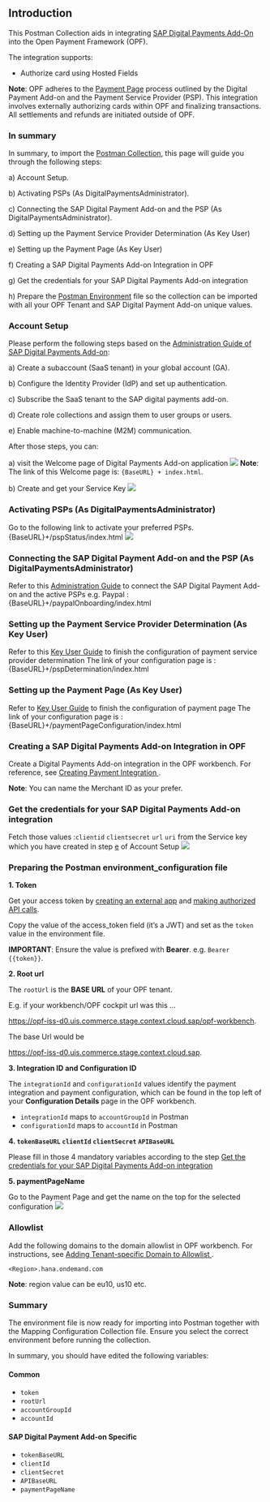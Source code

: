 ## Introduction ##
This Postman Collection aids in integrating [SAP Digital Payments Add-On](https://help.sap.com/docs/DIGITALPAYMENTS) into the Open Payment Framework (OPF).

The integration supports:

* Authorize card using Hosted Fields

**Note**:
OPF adheres to the [Payment Page](https://help.sap.com/docs/DIGITALPAYMENTS/62bf12232b35472b90d531f867ffacd1/ef14447dc6d2419eaa8207f2521c487b.html) process outlined by the Digital Payment Add-on and the Payment Service Provider (PSP). 
This integration involves externally authorizing cards within OPF and finalizing transactions. All settlements and refunds are initiated outside of OPF.


### In summary ###
In summary, to import the [Postman Collection](mapping_configuration.json), this page will guide you through the following steps:

a) Account Setup.

b) Activating PSPs (As DigitalPaymentsAdministrator).

c) Connecting the SAP Digital Payment Add-on and the PSP (As DigitalPaymentsAdministrator).

d) Setting up the Payment Service Provider Determination (As Key User)

e) Setting up the Payment Page (As Key User)

f) Creating a SAP Digital Payments Add-on Integration in OPF

g) Get the credentials for your SAP Digital Payments Add-on integration

h) Prepare the [Postman Environment](environment_configuration.json) file so the collection can be imported with all your OPF Tenant and SAP Digital Payment Add-on unique values. 

### Account Setup
Please perform the following steps based on the [Administration Guide of SAP Digital Payments Add-on](https://help.sap.com/docs/DIGITALPAYMENTS/a5c364402f8d4c0b99f6a4c7de385a56/1dedbb58ac1747dea8d768d971c1e484.html):

a) Create a subaccount (SaaS tenant) in your global account (GA). 

b) Configure the Identity Provider (IdP) and set up authentication.

c) Subscribe the SaaS tenant to the SAP digital payments add-on.

d) Create role collections and assign them to user groups or users.

e) Enable machine-to-machine (M2M) communication.

After those steps, you can:

a) visit the Welcome page of Digital Payments Add-on application
![](../images/SAP_digital_payment_addon_welcome.png)
**Note**:
The link of this Welcome page is: `{BaseURL} + index.html`.

b) Create and get your Service Key
![](../images/SAP_digital_payment_addon_serviceKey.png)

### Activating PSPs (As DigitalPaymentsAdministrator) ###
Go to the following link to activate your preferred PSPs.
{BaseURL}+/pspStatus/index.html
![](../images/SAP_digital_payment_addon_pspStatus.png)

### Connecting the SAP Digital Payment Add-on and the PSP (As DigitalPaymentsAdministrator) ###
Refer to this [Administration Guide](https://help.sap.com/docs/DIGITALPAYMENTS/a5c364402f8d4c0b99f6a4c7de385a56/dcc3fc991bbf425c837b9825b7ae030f.html) to connect the SAP Digital Payment Add-on and the active PSPs
e.g. Paypal : {BaseURL}+/paypalOnboarding/index.html

### Setting up the Payment Service Provider Determination (As Key User) ###
Refer to this [Key User Guide](https://help.sap.com/docs/DIGITALPAYMENTS/d9dc52ba228e4552b13d3ff6b7f55c7f/e7cc0a840bcc455cbcdc108fef122076.html) to finish the configuration of payment service provider determination
The link of your configuration page is : {BaseURL}+/pspDetermination/index.html

### Setting up the Payment Page (As Key User) ###
Refer to [Key User Guide](https://help.sap.com/docs/DIGITALPAYMENTS/d9dc52ba228e4552b13d3ff6b7f55c7f/4f1a6cd1b1d34b45b3781968b5351219.html) to finish the configuration of payment page
The link of your configuration page is : {BaseURL}+/paymentPageConfiguration/index.html

### Creating a SAP Digital Payments Add-on Integration in OPF ###
Create a Digital Payments Add-on integration in the OPF workbench. For reference, see [Creating Payment Integration
](https://help.sap.com/docs/OPEN_PAYMENT_FRAMEWORK/3580ff1b17144b8780c055bbb7c2bed3/20a64f954df1425391757759011e7e6b.html).

**Note**:
You can name the Merchant ID as your prefer.

### Get the credentials for your SAP Digital Payments Add-on integration
Fetch those values :``clientid`` ``clientsecret`` ``url`` ``uri`` from the Service key which you have created in step [e](#account-setup) of Account Setup
![](../images/SAP_digital_payment_addon_client_credentials.png)

### Preparing the Postman environment_configuration file ###

**1. Token**

Get your access token by [creating an external app](https://help.sap.com/docs/OPEN_PAYMENT_FRAMEWORK/8ccca5bb539a49258e924b467ee4e1c2/d927d21974fe4b368e063f72733bf0fe.html) and [making authorized API calls](https://help.sap.com/docs/OPEN_PAYMENT_FRAMEWORK/8ccca5bb539a49258e924b467ee4e1c2/40c792e66e2942209dc853a43533d78d.html).

Copy the value of the access_token field (it’s a JWT) and set as the ``token`` value in the environment file.

**IMPORTANT**: Ensure the value is prefixed with **Bearer**. e.g. ``Bearer {{token}}``.

**2. Root url**

The ``rootUrl`` is the **BASE URL** of your OPF tenant.

E.g. if your workbench/OPF cockpit url was this …

<https://opf-iss-d0.uis.commerce.stage.context.cloud.sap/opf-workbench>.

The base Url would be

https://opf-iss-d0.uis.commerce.stage.context.cloud.sap.

**3. Integration ID and Configuration ID**

The ``integrationId`` and ``configurationId`` values identify the payment integration and payment configuration, which can be found in the top left of your **Configuration Details** page in the OPF workbench.

* ``integrationId`` maps to ``accountGroupId`` in Postman
* ``configurationId`` maps to ``accountId`` in Postman

**4. ``tokenBaseURL`` ``clientId`` ``clientSecret`` ``APIBaseURL``**

Please fill in those 4 mandatory variables according to the step [Get the credentials for your SAP Digital Payments Add-on integration](#get-the-credentials-for-your-sap-digital-payments-add-on-integration)

**5. paymentPageName**

Go to the Payment Page and get the name on the top for the selected configuration
![](../images/SAP_digital_payment_addon_client_PaymentPageName.png)

### Allowlist
Add the following domains to the domain allowlist in OPF workbench. For instructions, see [Adding Tenant-specific Domain to Allowlist
](https://help.sap.com/docs/OPEN_PAYMENT_FRAMEWORK/3580ff1b17144b8780c055bbb7c2bed3/a6836485b4494cfaad4033b4ee7a9c64.html).

``<Region>.hana.ondemand.com`` 

**Note**:
region value can be eu10, us10 etc.

### Summary

The environment file is now ready for importing into Postman together with the Mapping Configuration Collection file. Ensure you select the correct environment before running the collection.

In summary, you should have edited the following variables: 

#### Common
- ``token``
- ``rootUrl``
- ``accountGroupId``
- ``accountId`` 

#### SAP Digital Payment Add-on Specific
- ``tokenBaseURL``
- ``clientId``
- ``clientSecret``
- ``APIBaseURL``
- ``paymentPageName``

  
